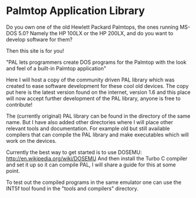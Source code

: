# Palmtop Application Library

Do you own one of the old Hewlett Packard Palmtops, the ones running MS-DOS 5.0? Namely the HP 100LX or the HP 200LX, and do you want to develop software for them?

Then this site is for you!

"PAL lets programmers create DOS programs for the Palmtop with the look and feel of a built-in Palmtop application"

Here I will host a copy of the community driven PAL library which was created to ease software development for these cool old devices. The copy put here is the latest version found on the internet, version 1.6 and this place will now accept further development of the PAL library, anyone is free to contribute!

The (currently original) PAL library can be found in the directory of the same name. But I have also added other directories where I will place other relevant tools and documentation. For example old but still available compilers that can compile the PAL library and make executables which will work on the devices.

Currently the best way to get started is to use DOSEMU:
http://en.wikipedia.org/wiki/DOSEMU
And then install the Turbo C compiler and set it up so it can compile PAL, I will share a guide for this at some point.

To test out the compiled programs in the same emulator one can use the INT5f tool found in the "tools and compilers" directory.
